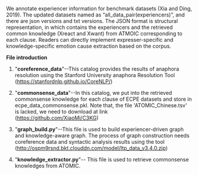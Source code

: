 
We annotate experiencer information for benchmark datasets (Xia and Ding, 2019). The updated datasets named as “all_data_pair(experiencers)”, and there are json versions and txt versions. The JSON format is structural representation, in which contains the experiencers and the retrieved common knowledge (Xreact and Xwant) from ATMOIC corresponding to each clause. Readers can directly implement expresser-specific and knowledge-specific emotion cause extraction based on the corpus.

**File introduction**

1. "**coreference_data**"--This catalog provides the results of anaphora resolution using the Stanford University anaphora Resolution Tool (https://stanfordnlp.github.io/CoreNLP/)

2. "**commonsense_data**"--In this catalog, we put into the retrieved commonsense knowledge for each clause of ECPE datasets and store in ecpe_data_commonsense.pkl. Note that, the file 'ATOMIC_Chinese.tsv' is lacked, we need to download at link (https://github.com/XiaoMi/C3KG)

3. "**graph_build.py**"--This file is used to build experiencer-driven graph and knowledge-aware graph. The process of graph construction needs coreference data and syntactic analysis results using the tool (http://ospm9rsnd.bkt.clouddn.com/model/ltp_data_v3.4.0.zip)

4. "**knowledge_extractor.py**"-- This file is used to retrieve commonsense knowledges from ATOMIC.
